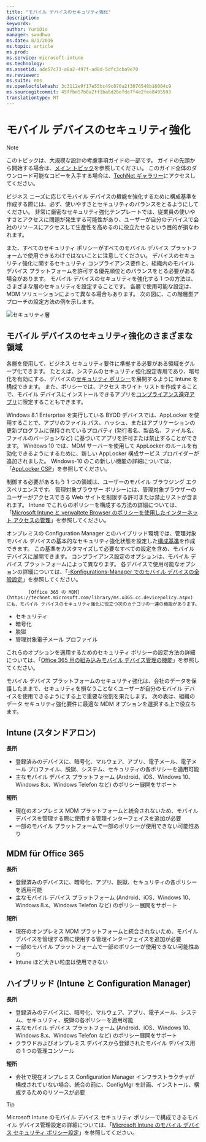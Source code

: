 ```yaml
---
title: "モバイル デバイスのセキュリティ強化"
description: 
keywords: 
author: YuriDio
manager: swadhwa
ms.date: 8/1/2016
ms.topic: article
ms.prod: 
ms.service: microsoft-intune
ms.technology: 
ms.assetid: ade57c73-a8a2-497f-ad8d-5dfc3cba9e70
ms.reviewer: 
ms.suite: ems
ms.openlocfilehash: 3c3112e9f17e55bc49c070a2f3076548b16004c9
ms.sourcegitcommit: 45ffbe57b8a2ff1ba6d26efde7f4e2fee8495593
translationtype: MT
---
```

# <a name="-"></a>モバイル デバイスのセキュリティ強化

>[!NOTE]
>このトピックは、大規模な設計の考慮事項ガイドの一部です。 ガイドの先頭から開始する場合は、[メイン トピック](mdm-design-considerations-guide.md)を参照してください。 このガイド全体のダウンロード可能なコピーを入手する場合は、[TechNet ギャラリー](https://gallery.technet.microsoft.com/Mobile-Device-Management-7d401582)にアクセスしてください。

ビジネス ニーズに応じてモバイル デバイスの機能を強化するために構成基準を作成する際には、必ず、使いやすさとセキュリティのバランスをとるようにしてください。 非常に厳密なセキュリティ強化テンプレートでは、従業員の使いやすさとアクセスに問題が発生する可能性があり、ユーザーが自分のデバイスで会社のリソースにアクセスして生産性を高めるのに役立たせるという目的が損なわれます。 

また、すべてのセキュリティ ポリシーがすべてのモバイル デバイス プラットフォームで使用できるわけではないことに注意してください。 デバイスのセキュリティ強化に関するセキュリティ コンプライアンス要件と、組織内のモバイル デバイス プラットフォームを許可する優先順位とのバランスをとる必要がある場合があります。 モバイル デバイスのセキュリティを強化する 1 つの方法は、さまざまな層のセキュリティを設定することです。 各層で使用可能な設定は、MDM ソリューションによって異なる場合もあります。 次の図に、この階層型アプローチの設定方法の例を示します。

![セキュリティ層](./media/MDM_Figure_12.png)

## <a name="-"></a>モバイル デバイスのセキュリティ強化のさまざまな領域

各層を使用して、ビジネス セキュリティ要件に準拠する必要がある領域をグループ化できます。 たとえば、システムのセキュリティ強化設定専用であり、暗号化を有効にする、デバイスの[セキュリティ ポリシー](/intune/deploy-use/manage-settings-and-features-on-your-devices-with-microsoft-intune-policies)を展開するように Intune を構成できます。 また、ポリシーでは、アクセス ホワイト リストを作成することで、モバイル デバイスにインストールできるアプリを[コンプライアンス遵守アプリ](https://technet.microsoft.com/library/dn818906.aspx)に限定することもできます。

Windows 8.1 Enterprise を実行している BYOD デバイスでは、AppLocker を使用することで、アプリのファイル パス、ハッシュ、またはアプリケーションの更新プログラムに保持されているプロパティ (発行者名、製品名、ファイル名、ファイルのバージョンなど) に基づいてアプリを許可または禁止することができます。 Windows 10 では、MDM サーバーを使用して AppLocker のルールを有効化できるようにするために、新しい AppLocker 構成サービス プロバイダーが追加されました。 Windows-10 のこの新しい機能の詳細については、「[AppLocker CSP](https://msdn.microsoft.com/library/windows/hardware/dn920019(v=vs.85).aspx)」を参照してください。

制御する必要があるもう 1 つの領域は、ユーザーのモバイル ブラウジング エクスペリエンスです。 管理対象ブラウザー ポリシーには、管理対象ブラウザーのユーザーがアクセスできる Web サイトを制限する許可または禁止リストが含まれます。 Intune でこれらのポリシーを構成する方法の詳細については、「[Microsoft Intune と verwaltete Browser のポリシーを使用したインターネット アクセスの管理](/intune/deploy-use/manage-internet-access-using-managed-browser-policies)」を参照してください。

オンプレミスの Configuration Manager とのハイブリッド環境では、管理対象モバイル デバイスの基本的なセキュリティ強化状態を設定した[構成基準](https://technet.microsoft.com/library/gg712268.aspx?WT.mc_id=Blog_EntMob_Showcase_PCIT)を作成できます。 この基準をカスタマイズして必要なすべての設定を含め、モバイル デバイスに展開できます。 コンプライアンス設定のオプションは、モバイル デバイス プラットフォームによって異なります。 各デバイスで使用可能なオプションの詳細については、「[-Konfigurations-Manager でのモバイル デバイスの全般設定](https://technet.microsoft.com/library/dn376523.aspx)」を参照してください。


            [Office 365 の MDM](https://technet.microsoft.com/library/ms.o365.cc.devicepolicy.aspx) にも、モバイル デバイスのセキュリティ強化に役立つ次のカテゴリの一連の機能があります。

- セキュリティ
- 暗号化
- 脱獄
- 管理対象電子メール プロファイル

これらのオプションを適用するためのセキュリティ ポリシーの設定方法の詳細については、「[Office 365 用の組み込みモバイル デバイス管理の機能](https://technet.microsoft.com/library/ms.o365.cc.devicepolicysupporteddevice.aspx)」を参照してください。

モバイル デバイス プラットフォームのセキュリティ強化は、会社のデータを保護したままで、セキュリティを損なうことなくユーザーが自分のモバイル デバイスを使用できるようにする上で重要な役割を果たします。 次の表は、組織のデータ セキュリティ強化要件に最適な MDM オプションを選択する上で役立ちます。

## <a name="intune-"></a>Intune (スタンドアロン)

**長所**

- 登録済みのデバイスに、暗号化、マルウェア、アプリ、電子メール、電子メール プロファイル、脱獄、システム、セキュリティの各ポリシーを適用可能
- 主なモバイル デバイス プラットフォーム (Android、iOS、Windows 10、Windows 8.x、Windows Telefon など) のポリシー展開をサポート

**短所**

- 現在のオンプレミス MDM プラットフォームと統合されないため、モバイル デバイスを管理する際に使用する管理インターフェイスを追加が必要
- 一部のモバイル プラットフォームで一部のポリシーが使用できない可能性あり

## <a name="mdm-for-office-365"></a>MDM für Office 365

**長所**

- 登録済みのデバイスに、暗号化、アプリ、脱獄、セキュリティの各ポリシーを適用可能
- 主なモバイル デバイス プラットフォーム (Android、iOS、Windows 10、Windows 8.x、Windows Telefon など) のポリシー展開をサポート

**短所**

- 現在のオンプレミス MDM プラットフォームと統合されないため、モバイル デバイスを管理する際に使用する管理インターフェイスを追加が必要
- 一部のモバイル プラットフォームで一部のポリシーが使用できない可能性あり
- Intune ほど大きい粒度は使用できない

## <a name="-intune-configmgr"></a>ハイブリッド (Intune と Configuration Manager)

**長所**

- 登録済みのデバイスに、暗号化、マルウェア、アプリ、電子メール、システム、セキュリティ、脱獄の各ポリシーを適用可能
- 主なモバイル デバイス プラットフォーム (Android、iOS、Windows 10、Windows 8.x、Windows Telefon など) のポリシー展開をサポート
- クラウドおよびオンプレミス デバイスから登録されたモバイル デバイス用の 1 つの管理コンソール

**短所**

- 会社で現在オンプレミス Configuration Manager インフラストラクチャが構成されていない場合、統合の前に、ConfigMgr を計画、インストール、構成するためのリソースが必要

>[!TIP] 
> Microsoft Intune のモバイル デバイス セキュリティ ポリシーで構成できるモバイル デバイス管理設定の詳細については、「[Microsoft Intune のモバイル デバイス セキュリティ ポリシー設定](https://technet.microsoft.com/library/dn913730.aspx)」を参照してください。 

